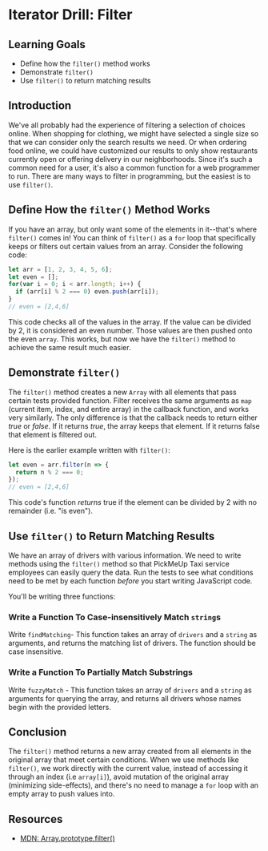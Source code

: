 # Iterator Drill: Filter

## Learning Goals

* Define how the `filter()` method works
* Demonstrate `filter()`
* Use `filter()` to return matching results

## Introduction

We've all probably had the experience of filtering a selection of choices
online. When shopping for clothing, we might have selected a single size so
that we can consider only the search results we need. Or when ordering food
online, we could have customized our results to only show restaurants currently
open or offering delivery in our neighborhoods. Since it's such a common need
for a user, it's also a common function for a web programmer to run.
There are many ways to filter in programming, but the easiest is to use `filter()`.

## Define How the `filter()` Method Works

If you have an array, but only want some of the elements in it--that's where
`filter()` comes in! You can think of `filter()` as a `for` loop that specifically
keeps or filters out certain values from an array. Consider the following code:

```js
let arr = [1, 2, 3, 4, 5, 6];
let even = [];
for(var i = 0; i < arr.length; i++) {
  if (arr[i] % 2 === 0) even.push(arr[i]);
}
// even = [2,4,6]
```

This code checks all of the values in the array. If the value can be divided by 2, it
is considered an even number. Those values are then pushed onto the even `array`. This
works, but now we have the `filter()` method to achieve the same result much easier.

## Demonstrate `filter()`

The `filter()` method creates a new `Array` with all elements that pass certain tests provided
function. Filter receives the same arguments as `map` (current item, index, and entire array)
in the callback function, and works very similarly. The only difference is that the callback
needs to return either _true_ or _false_. If it returns _true_, the array keeps that element.
If it returns false that element is filtered out.

Here is the earlier example written with `filter()`:

```js
let even = arr.filter(n => {
  return n % 2 === 0;
});
// even = [2,4,6]
```

This code's function _returns_ true if the element can be divided by 2 with no
remainder (i.e. "is even").

## Use `filter()` to Return Matching Results

We have an array of drivers with various information. We need to write methods using the
`filter()` method so that PickMeUp Taxi service employees can easily query the data. Run the
tests to see what conditions need to be met by each function _before_ you start writing
JavaScript code.

You'll be writing three functions:

### Write a Function To Case-insensitively Match `string`s

Write `findMatching`- This function takes an array of `drivers` and a `string`
as arguments, and returns the matching list of drivers. The function should be
case insensitive.

### Write a Function To Partially Match Substrings

Write `fuzzyMatch` - This function takes an array of `drivers` and a `string`
as arguments for querying the array, and returns all drivers whose names begin
with the provided letters.

## Conclusion

The `filter()` method returns a new array created from all elements in the original array
that meet certain conditions. When we use methods like `filter()`, we work directly with
the current value, instead of accessing it through an index (i.e `array[i]`), avoid mutation
of the original array (minimizing side-effects), and there's no need to manage a `for`
loop with an empty array to push values into.

## Resources
- [MDN: Array.prototype.filter()](https://developer.mozilla.org/en-US/docs/Web/JavaScript/Reference/Global_Objects/Array/filter)
